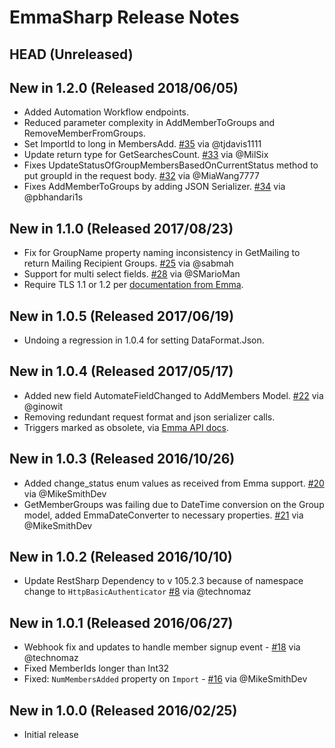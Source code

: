 EmmaSharp Release Notes
=========

## HEAD (Unreleased)


## New in 1.2.0 (Released 2018/06/05)
 * Added Automation Workflow endpoints.
 * Reduced parameter complexity in AddMemberToGroups and RemoveMemberFromGroups.
 * Set ImportId to long in MembersAdd. [#35](https://github.com/kylegregory/EmmaSharp/pull/35) via @tjdavis1111
 * Update return type for GetSearchesCount. [#33](https://github.com/kylegregory/EmmaSharp/pull/33) via @MilSix
 * Fixes UpdateStatusOfGroupMembersBasedOnCurrentStatus method to put groupId in the request body. [#32](https://github.com/kylegregory/EmmaSharp/issues/32) via @MiaWang7777
 * Fixes AddMemberToGroups by adding JSON Serializer. [#34](https://github.com/kylegregory/EmmaSharp/issues/34) via @pbhandari1s

## New in 1.1.0 (Released 2017/08/23)
 * Fix for GroupName property naming inconsistency in GetMailing to return Mailing Recipient Groups. [#25](https://github.com/kylegregory/EmmaSharp/issues/25) via @sabmah
 * Support for multi select fields. [#28](https://github.com/kylegregory/EmmaSharp/pull/28) via @SMarioMan
 * Require TLS 1.1 or 1.2 per [documentation from Emma](https://community.myemma.com/emma/topics/emma-api-no-longer-supporting-tls-1-0-as-of-august-1st-2017).

## New in 1.0.5 (Released 2017/06/19)
 * Undoing a regression in 1.0.4 for setting DataFormat.Json.

## New in 1.0.4 (Released 2017/05/17)
* Added new field AutomateFieldChanged to AddMembers Model. [#22](https://github.com/kylegregory/EmmaSharp/pull/22) via @ginowit
* Removing redundant request format and json serializer calls.
* Triggers marked as obsolete, via [Emma API docs](http://api.myemma.com/api/external/triggers.html).

## New in 1.0.3 (Released 2016/10/26)
* Added change_status enum values as received from Emma support. [#20](https://github.com/kylegregory/EmmaSharp/pull/20) via @MikeSmithDev
* GetMemberGroups was failing due to DateTime conversion on the Group model, added EmmaDateConverter to necessary properties. [#21](https://github.com/kylegregory/EmmaSharp/pull/21) via @MikeSmithDev

## New in 1.0.2 (Released 2016/10/10)
* Update RestSharp Dependency to v 105.2.3 because of namespace change to `HttpBasicAuthenticator` [#8](https://github.com/kylegregory/EmmaSharp/issues/8#issuecomment-252004909) via @technomaz

## New in 1.0.1 (Released 2016/06/27)
* Webhook fix and updates to handle member signup event - [#18](https://github.com/kylegregory/EmmaSharp/pull/18) via @technomaz
* Fixed MemberIds longer than Int32
* Fixed: `NumMembersAdded` property on `Import` - [#16](https://github.com/kylegregory/EmmaSharp/pull/16) via @MikeSmithDev

## New in 1.0.0 (Released 2016/02/25)
* Initial release
